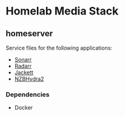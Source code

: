 # Homelab Media Stack


## homeserver
Service files for the following applications:

* [Sonarr][1]
* [Radarr][2]
* [Jackett][3]
* [NZBHydra2][4]

### Dependencies
* Docker

[1]: https://github.com/Sonarr/Sonarr  
[2]: https://github.com/Radarr/Radarr
[3]: https://github.com/Jackett/Jackett
[4]: https://github.com/theotherp/nzbhydra2 
